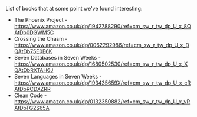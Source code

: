 List of books that at some point we've found interesting:
* The Phoenix Project - https://www.amazon.co.uk/dp/1942788290/ref=cm_sw_r_tw_dp_U_x_8OAtDb0DGWM5C
* Crossing the Chasm - https://www.amazon.co.uk/dp/0062292986/ref=cm_sw_r_tw_dp_U_x_DQAtDb75E0E6K
* Seven Databases in Seven Weeks - https://www.amazon.co.uk/dp/1680502530/ref=cm_sw_r_tw_dp_U_x_XQAtDbRXTAH6J
* Seven Languages in Seven Weeks - https://www.amazon.co.uk/dp/193435659X/ref=cm_sw_r_tw_dp_U_x_cRAtDbRCDXZRR
* Clean Code - https://www.amazon.co.uk/dp/0132350882/ref=cm_sw_r_tw_dp_U_x_vRAtDbTG2S65A
